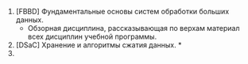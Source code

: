 1. [FBBD] Фундаментальные основы систем обработки больших данных.
	* Обзорная дисциплина, рассказывающая по верхам материал всех дисциплин учебной программы.
2. [DSaC] Хранение и алгоритмы сжатия данных.
	*  
3. 
